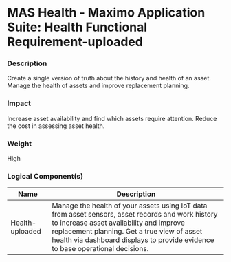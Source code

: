 
#  MAS Health - Maximo Application Suite: Health Functional Requirement-uploaded



### Description

Create a single version of truth about the history and health of an asset.  Manage the health of assets and improve replacement planning.




### Impact

Increase asset availability and find which assets require attention. Reduce the cost in assessing asset health.




### Weight

High








### Logical Component(s)

| Name | Description |
| --- | --- |
 | Health-uploaded | Manage the health of your assets using IoT data from asset sensors, asset records and work history to increase asset availability and improve replacement planning. Get a true view of asset health via dashboard displays to provide evidence to base operational decisions. |
    



